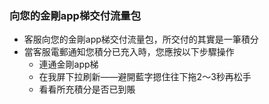 ### 向您的金剛app梯交付流量包
- 客服向您的金剛app梯交付流量包，所交付的其實是一筆積分
- 當客服電郵通知您積分已充入時，您應按以下步驟操作
  - 連通金剛app梯
  - 在我屏下拉刷新——避開藍字摁住往下拖2～3秒再松手
  - 看看所充積分是否已到賬

